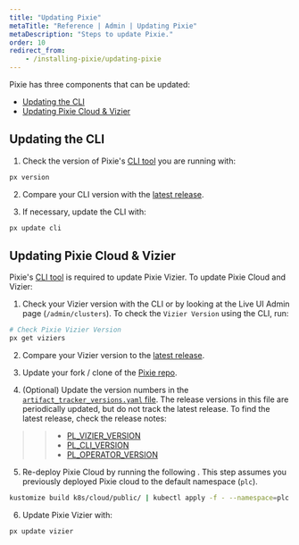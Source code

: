 ```yaml
---
title: "Updating Pixie"
metaTitle: "Reference | Admin | Updating Pixie"
metaDescription: "Steps to update Pixie."
order: 10
redirect_from:
    - /installing-pixie/updating-pixie
---
```


Pixie has three components that can be updated:

- [Updating the CLI](/reference/admin/updating-pixie/#updating-the-cli)
- [Updating Pixie Cloud & Vizier](/reference/admin/updating-pixie/#updating-pixie-cloud-and-vizier)

## Updating the CLI

1. Check the version of Pixie's [CLI tool](/installing-pixie/install-schemes/cli) you are running with:

```bash
px version
```

2. Compare your CLI version with the [latest release](/reference/admin/product-updates/#updating-pixie-cloud-and-vizier-pixie-cli).

3. If necessary, update the CLI with:

```bash
px update cli
```

## Updating Pixie Cloud & Vizier

Pixie's [CLI tool](/installing-pixie/install-schemes/cli) is required to update Pixie Vizier. To update Pixie Cloud and Vizier:

1. Check your Vizier version with the CLI or by looking at the Live UI Admin page (`/admin/clusters`). To check the `Vizier Version` using the CLI, run:

```bash
# Check Pixie Vizier Version
px get viziers
```

2. Compare your Vizier version to the [latest release](/reference/admin/product-updates/#updating-pixie-cloud-and-vizier-pixie-platform).

3. Update your fork / clone of the [Pixie repo](https://github.com/pixie-io/pixie).

4. (Optional) Update the version numbers in the [`artifact_tracker_versions.yaml` file](https://github.com/pixie-io/pixie/blob/main/k8s/cloud/public/artifact_tracker_versions.yaml). The release versions in this file are periodically updated, but do not track the latest release. To find the latest release, check the release notes:

>> - [PL_VIZIER_VERSION](/reference/admin/product-updates/#updating-pixie-cloud-and-vizier-pixie-platform)
>> - [PL_CLI_VERSION](/reference/admin/product-updates/#updating-pixie-cloud-and-vizier-pixie-cli)
>> - [PL_OPERATOR_VERSION](/reference/admin/product-updates/#updating-pixie-cloud-and-vizier-pixie-operator)

5. Re-deploy Pixie Cloud by running the following . This step assumes you previously deployed Pixie cloud to the default namespace (`plc`).

```bash
kustomize build k8s/cloud/public/ | kubectl apply -f - --namespace=plc
```

6. Update Pixie Vizier with:

```
px update vizier
```
